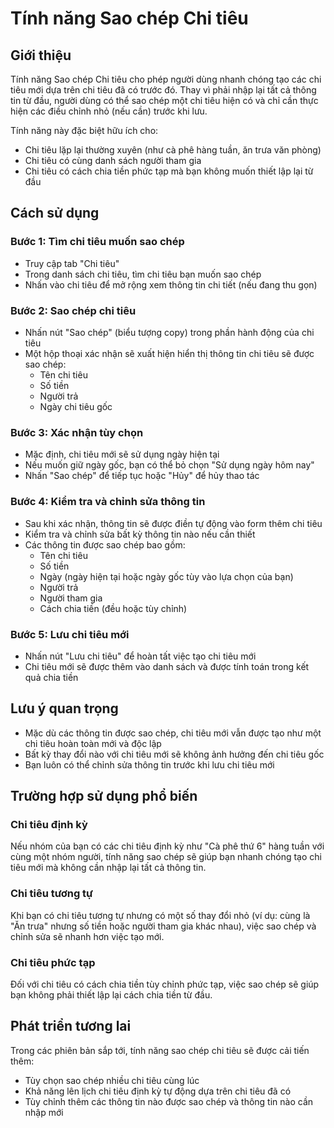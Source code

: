 # Tính năng Sao chép Chi tiêu

## Giới thiệu

Tính năng Sao chép Chi tiêu cho phép người dùng nhanh chóng tạo các chi tiêu mới dựa trên chi tiêu đã có trước đó. Thay vì phải nhập lại tất cả thông tin từ đầu, người dùng có thể sao chép một chi tiêu hiện có và chỉ cần thực hiện các điều chỉnh nhỏ (nếu cần) trước khi lưu.

Tính năng này đặc biệt hữu ích cho:
- Chi tiêu lặp lại thường xuyên (như cà phê hàng tuần, ăn trưa văn phòng)
- Chi tiêu có cùng danh sách người tham gia
- Chi tiêu có cách chia tiền phức tạp mà bạn không muốn thiết lập lại từ đầu

## Cách sử dụng

### Bước 1: Tìm chi tiêu muốn sao chép
- Truy cập tab "Chi tiêu"
- Trong danh sách chi tiêu, tìm chi tiêu bạn muốn sao chép
- Nhấn vào chi tiêu để mở rộng xem thông tin chi tiết (nếu đang thu gọn)

### Bước 2: Sao chép chi tiêu
- Nhấn nút "Sao chép" (biểu tượng copy) trong phần hành động của chi tiêu
- Một hộp thoại xác nhận sẽ xuất hiện hiển thị thông tin chi tiêu sẽ được sao chép:
  - Tên chi tiêu
  - Số tiền
  - Người trả
  - Ngày chi tiêu gốc

### Bước 3: Xác nhận tùy chọn
- Mặc định, chi tiêu mới sẽ sử dụng ngày hiện tại
- Nếu muốn giữ ngày gốc, bạn có thể bỏ chọn "Sử dụng ngày hôm nay"
- Nhấn "Sao chép" để tiếp tục hoặc "Hủy" để hủy thao tác

### Bước 4: Kiểm tra và chỉnh sửa thông tin
- Sau khi xác nhận, thông tin sẽ được điền tự động vào form thêm chi tiêu
- Kiểm tra và chỉnh sửa bất kỳ thông tin nào nếu cần thiết
- Các thông tin được sao chép bao gồm:
  - Tên chi tiêu
  - Số tiền
  - Ngày (ngày hiện tại hoặc ngày gốc tùy vào lựa chọn của bạn)
  - Người trả
  - Người tham gia
  - Cách chia tiền (đều hoặc tùy chỉnh)

### Bước 5: Lưu chi tiêu mới
- Nhấn nút "Lưu chi tiêu" để hoàn tất việc tạo chi tiêu mới
- Chi tiêu mới sẽ được thêm vào danh sách và được tính toán trong kết quả chia tiền

## Lưu ý quan trọng

- Mặc dù các thông tin được sao chép, chi tiêu mới vẫn được tạo như một chi tiêu hoàn toàn mới và độc lập
- Bất kỳ thay đổi nào với chi tiêu mới sẽ không ảnh hưởng đến chi tiêu gốc
- Bạn luôn có thể chỉnh sửa thông tin trước khi lưu chi tiêu mới

## Trường hợp sử dụng phổ biến

### Chi tiêu định kỳ
Nếu nhóm của bạn có các chi tiêu định kỳ như "Cà phê thứ 6" hàng tuần với cùng một nhóm người, tính năng sao chép sẽ giúp bạn nhanh chóng tạo chi tiêu mới mà không cần nhập lại tất cả thông tin.

### Chi tiêu tương tự
Khi bạn có chi tiêu tương tự nhưng có một số thay đổi nhỏ (ví dụ: cùng là "Ăn trưa" nhưng số tiền hoặc người tham gia khác nhau), việc sao chép và chỉnh sửa sẽ nhanh hơn việc tạo mới.

### Chi tiêu phức tạp
Đối với chi tiêu có cách chia tiền tùy chỉnh phức tạp, việc sao chép sẽ giúp bạn không phải thiết lập lại cách chia tiền từ đầu.

## Phát triển tương lai

Trong các phiên bản sắp tới, tính năng sao chép chi tiêu sẽ được cải tiến thêm:
- Tùy chọn sao chép nhiều chi tiêu cùng lúc
- Khả năng lên lịch chi tiêu định kỳ tự động dựa trên chi tiêu đã có
- Tùy chỉnh thêm các thông tin nào được sao chép và thông tin nào cần nhập mới 